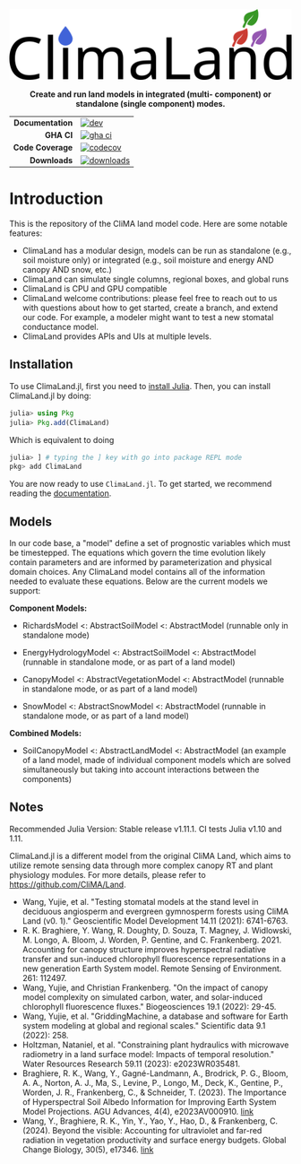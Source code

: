 <picture>
  <source media="(prefers-color-scheme: dark)" srcset="logo-white.svg">
  <source media="(prefers-color-scheme: light)" srcset="logo.svg">
  <img alt="Shows the logo of ClimaLand, with a water drop and three leaves" src="logo.svg">
</picture>
<p align="center">
  <strong>Create and run  land models in integrated (multi-
component) or standalone (single component) modes.  </strong>
</p>

<div align="center">

|||
|---------------------:|:----------------------------------------------|
| **Documentation**    | [![dev][docs-stable-img]][docs-stable-url]          |
| **GHA CI**           | [![gha ci][gha-ci-img]][gha-ci-url]           |
| **Code Coverage**    | [![codecov][codecov-img]][codecov-url]        |
| **Downloads**        | [![downloads][downloads-img]][downloads-url]  |

</div>

# Introduction

This is the repository of the CliMA land model code. Here are some notable features:
- ClimaLand has a modular design, models can be run as standalone (e.g., soil moisture only) or integrated (e.g., soil moisture and energy AND canopy AND snow, etc.)
- ClimaLand can simulate single columns, regional boxes, and global runs
- ClimaLand is CPU and GPU compatible
- ClimaLand welcome contributions: please feel free to reach out to us with questions about how to get started, create a branch, and extend our code. For example, a modeler might want to test a new stomatal conductance model.
- ClimaLand provides APIs and UIs at multiple levels.

## Installation

To use ClimaLand.jl, first you need to [install Julia](https://julialang.org/downloads/).
Then, you can install ClimaLand.jl by doing:

```Julia
julia> using Pkg
julia> Pkg.add(ClimaLand)
```

Which is equivalent to doing

```Julia
julia> ] # typing the ] key with go into package REPL mode
pkg> add ClimaLand
```

You are now ready to use `ClimaLand.jl`. To get started, we recommend reading the [documentation](https://clima.github.io/ClimaLand.jl/dev/).

## Models

In our code base, a "model" define a set of prognostic variables which must be timestepped. The equations which govern the time evolution likely contain parameters and are informed by parameterization and physical domain choices. Any ClimaLand model contains all of the information needed to evaluate these equations. Below are the current models we support:

<strong> Component Models: </strong>

- RichardsModel <: AbstractSoilModel <: AbstractModel (runnable only in standalone mode)

- EnergyHydrologyModel <: AbstractSoilModel <: AbstractModel (runnable in standalone mode, or as part of a land model)

- CanopyModel <: AbstractVegetationModel <: AbstractModel  (runnable in standalone mode, or as part of a land model)

- SnowModel <: AbstractSnowModel <: AbstractModel (runnable in standalone mode, or as part of a land model)

<strong> Combined Models: </strong>

- SoilCanopyModel <: AbstractLandModel <: AbstractModel (an example of a land model, made of individual component models which are solved simultaneously but taking into account interactions between the components)

## Notes

Recommended Julia Version: Stable release v1.11.1. CI tests Julia v1.10 and 1.11.

ClimaLand.jl is a different model from the original CliMA Land,
which aims to utilize remote sensing data through more complex canopy RT
and plant physiology modules. For more details, please refer to
https://github.com/CliMA/Land.
- Wang, Yujie, et al. "Testing stomatal models at the stand level in deciduous angiosperm and evergreen gymnosperm forests using CliMA Land (v0. 1)." Geoscientific Model Development 14.11 (2021): 6741-6763.
- R. K. Braghiere, Y. Wang, R. Doughty, D. Souza, T. Magney, J. Widlowski, M. Longo, A. Bloom, J. Worden, P. Gentine, and C. Frankenberg. 2021. Accounting for canopy structure improves hyperspectral radiative transfer and sun-induced chlorophyll fluorescence representations in a new generation Earth System model. Remote Sensing of Environment. 261: 112497.
- Wang, Yujie, and Christian Frankenberg. "On the impact of canopy model complexity on simulated carbon, water, and solar-induced chlorophyll fluorescence fluxes." Biogeosciences 19.1 (2022): 29-45.
- Wang, Yujie, et al. "GriddingMachine, a database and software for Earth system modeling at global and regional scales." Scientific data 9.1 (2022): 258.
- Holtzman, Nataniel, et al. "Constraining plant hydraulics with microwave radiometry in a land surface model: Impacts of temporal resolution." Water Resources Research 59.11 (2023): e2023WR035481.
- Braghiere, R. K., Wang, Y., Gagné-Landmann, A., Brodrick, P. G., Bloom, A. A., Norton, A. J., Ma, S., Levine, P., Longo, M., Deck, K., Gentine, P., Worden, J. R., Frankenberg, C., & Schneider, T. (2023). The Importance of Hyperspectral Soil Albedo Information for Improving Earth System Model Projections. AGU Advances, 4(4), e2023AV000910. [link](https://doi.org/10.1029/2023AV000910)
- Wang, Y., Braghiere, R. K., Yin, Y., Yao, Y., Hao, D., & Frankenberg, C. (2024). Beyond the visible: Accounting for ultraviolet and far-red radiation in vegetation productivity and surface energy budgets. Global Change Biology, 30(5), e17346. [link](https://doi.org/10.1111/GCB.17346)

[docs-bld-img]: https://github.com/CliMA/ClimaLand.jl/actions/workflows/docs.yml/badge.svg
[docs-bld-url]: https://github.com/CliMA/ClimaLand.jl/actions/workflows/docs.yml

[docs-dev-img]: https://img.shields.io/badge/docs-dev-blue.svg
[docs-dev-url]: https://CliMA.github.io/ClimaLand.jl/dev/

[docs-stable-img]: https://img.shields.io/badge/docs-stable-blue.svg
[docs-stable-url]: https://CliMA.github.io/ClimaLand.jl/stable/

[gha-ci-img]: https://github.com/CliMA/ClimaLand.jl/actions/workflows/ci.yml/badge.svg
[gha-ci-url]: https://github.com/CliMA/ClimaLand.jl/actions/workflows/ci.yml

[codecov-img]: https://codecov.io/gh/CliMA/ClimaLand.jl/branch/main/graph/badge.svg
[codecov-url]: https://codecov.io/gh/CliMA/ClimaLand.jl

[downloads-img]: https://img.shields.io/badge/dynamic/json?url=http%3A%2F%2Fjuliapkgstats.com%2Fapi%2Fv1%2Ftotal_downloads%2FClimaLand&query=total_requests&suffix=%2Ftotal&label=Downloads
[downloads-url]: http://juliapkgstats.com/pkg/ClimaLand
